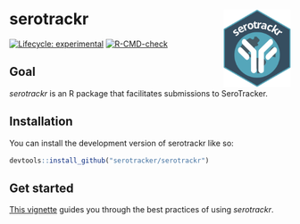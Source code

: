 
<!-- README.md is generated from README.Rmd. Please edit that file -->

# serotrackr <a href="https://serotracker.github.io/serotrackr/"><img src="man/figures/logo.svg" align="right" height="139" alt="" /></a>

<!-- badges: start -->

[![Lifecycle:
experimental](https://img.shields.io/badge/lifecycle-experimental-orange.svg)](https://lifecycle.r-lib.org/articles/stages.html#experimental)
[![R-CMD-check](https://github.com/serotracker/serotrackr/actions/workflows/R-CMD-check.yaml/badge.svg)](https://github.com/serotracker/serotrackr/actions/workflows/R-CMD-check.yaml)

<!-- badges: end -->

## Goal

*serotrackr* is an R package that facilitates submissions to
SeroTracker.

## Installation

You can install the development version of serotrackr like so:

``` r
devtools::install_github("serotracker/serotrackr")
```

## Get started

[This
vignette](https://serotracker.github.io/serotrackr/articles/serotrackr.html)
guides you through the best practices of using *serotrackr*.
